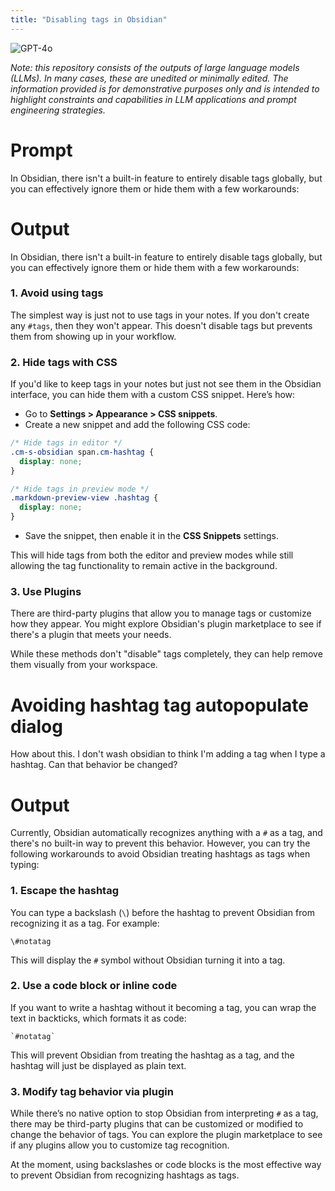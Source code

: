 ```yaml
---
title: "Disabling tags in Obsidian"
---
```

![GPT-4o](https://img.shields.io/badge/GPT--4o-3333FF?style=for-the-badge&logo=openai&logoColor=white)



*Note: this repository consists of the outputs of large language models (LLMs). In many cases, these are unedited or minimally edited. The information provided is for demonstrative purposes only and is intended to highlight constraints and capabilities in LLM applications and prompt engineering strategies.*


# Prompt

In Obsidian, there isn't a built-in feature to entirely disable tags globally, but you can effectively ignore them or hide them with a few workarounds:

# Output

In Obsidian, there isn't a built-in feature to entirely disable tags globally, but you can effectively ignore them or hide them with a few workarounds:

### 1. **Avoid using tags**  
The simplest way is just not to use tags in your notes. If you don't create any `#tags`, then they won't appear. This doesn't disable tags but prevents them from showing up in your workflow.

### 2. **Hide tags with CSS**  
If you'd like to keep tags in your notes but just not see them in the Obsidian interface, you can hide them with a custom CSS snippet. Here’s how:

- Go to **Settings > Appearance > CSS snippets**.
- Create a new snippet and add the following CSS code:

```css
/* Hide tags in editor */
.cm-s-obsidian span.cm-hashtag {
  display: none;
}

/* Hide tags in preview mode */
.markdown-preview-view .hashtag {
  display: none;
}
```

- Save the snippet, then enable it in the **CSS Snippets** settings.

This will hide tags from both the editor and preview modes while still allowing the tag functionality to remain active in the background.

### 3. **Use Plugins**  
There are third-party plugins that allow you to manage tags or customize how they appear. You might explore Obsidian's plugin marketplace to see if there's a plugin that meets your needs.

While these methods don't "disable" tags completely, they can help remove them visually from your workspace.

# Avoiding hashtag tag autopopulate dialog

How about this. I don't wash obsidian to think I'm adding a tag when I type a hashtag. Can that behavior be changed?

# Output

Currently, Obsidian automatically recognizes anything with a `#` as a tag, and there's no built-in way to prevent this behavior. However, you can try the following workarounds to avoid Obsidian treating hashtags as tags when typing:

### 1. **Escape the hashtag**  
You can type a backslash (`\`) before the hashtag to prevent Obsidian from recognizing it as a tag. For example:

```
\#notatag
```

This will display the `#` symbol without Obsidian turning it into a tag.

### 2. **Use a code block or inline code**  
If you want to write a hashtag without it becoming a tag, you can wrap the text in backticks, which formats it as code:

````
`#notatag`
````

This will prevent Obsidian from treating the hashtag as a tag, and the hashtag will just be displayed as plain text.

### 3. **Modify tag behavior via plugin**  
While there’s no native option to stop Obsidian from interpreting `#` as a tag, there may be third-party plugins that can be customized or modified to change the behavior of tags. You can explore the plugin marketplace to see if any plugins allow you to customize tag recognition.

At the moment, using backslashes or code blocks is the most effective way to prevent Obsidian from recognizing hashtags as tags.